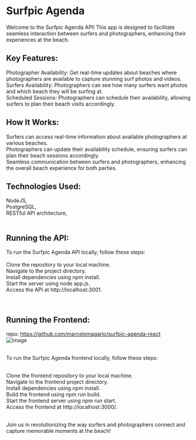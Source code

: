 # Surfpic Agenda
Welcome to the Surfpic Agenda API! This app is designed to facilitate seamless interaction between surfers and photographers, enhancing their experiences at the beach.

## Key Features:
Photographer Availability: Get real-time updates about beaches where photographers are available to capture stunning surf photos and videos.<br>
Surfers Availability: Photographers can see how many surfers want photos and which beach they will be surfing at.<br>
Scheduled Sessions: Photographers can schedule their availability, allowing surfers to plan their beach visits accordingly.<br>

## How It Works:
Surfers can access real-time information about available photographers at various beaches.<br>
Photographers can update their availability schedule, ensuring surfers can plan their beach sessions accordingly.<br>
Seamless communication between surfers and photographers, enhancing the overall beach experience for both parties.<br>

## Technologies Used:
NodeJS, <br>
PostgreSQL, <br>
RESTful API architecture,<br>
<br>

## Running the API:
To run the Surfpic Agenda API locally, follow these steps:<br>
<br>
Clone the repository to your local machine.<br>
Navigate to the project directory.<br>
Install dependencies using npm install.<br>
Start the server using node app.js.<br>
Access the API at http://localhost:3001.<br>

<br>

## Running the Frontend:
repo: https://github.com/marcelomagario/surfpic-agenda-react
<br>
![image](https://github.com/marcelomagario/surfpic-agenda-API/assets/104561536/1b1939f9-65a3-4c7d-903b-c8e86e40761d)

<br>
To run the Surfpic Agenda frontend locally, follow these steps:
<br><br>

Clone the frontend repository to your local machine.<br>
Navigate to the frontend project directory.<br>
Install dependencies using npm install.<br>
Build the frontend using npm run build.<br>
Start the frontend server using npm run start.<br>
Access the frontend at http://localhost:3000/.<br>
<br>

Join us in revolutionizing the way surfers and photographers connect and capture memorable moments at the beach! 
